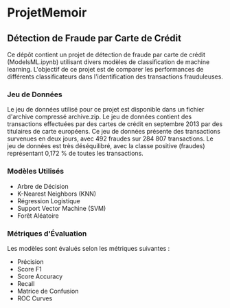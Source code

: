 # **ProjetMemoir**

## **Détection de Fraude par Carte de Crédit**

Ce dépôt contient un projet de détection de fraude par carte de crédit (ModelsML.ipynb) utilisant divers modèles de classification de machine learning. L'objectif de ce projet est de comparer les performances de différents classificateurs dans l'identification des transactions frauduleuses.

### **Jeu de Données**

Le jeu de données utilisé pour ce projet est disponible dans un fichier d'archive compressé archive.zip. Le jeu de données contient des transactions effectuées par des cartes de crédit en septembre 2013 par des titulaires de carte européens. Ce jeu de données présente des transactions survenues en deux jours, avec 492 fraudes sur 284 807 transactions. Le jeu de données est très déséquilibré, avec la classe positive (fraudes) représentant 0,172 % de toutes les transactions.

### **Modèles Utilisés**

- Arbre de Décision
- K-Nearest Neighbors (KNN)
- Régression Logistique
- Support Vector Machine (SVM)
- Forêt Aléatoire

### **Métriques d'Évaluation**

Les modèles sont évalués selon les métriques suivantes :
- Précision 
- Score F1
- Score Accuracy
- Recall
- Matrice de Confusion
- ROC Curves
